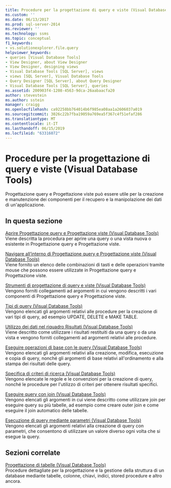 ```yaml
---
title: Procedure per la progettazione di query e viste (Visual Database Tools) | Microsoft Docs
ms.custom: ''
ms.date: 06/13/2017
ms.prod: sql-server-2014
ms.reviewer: ''
ms.technology: ssms
ms.topic: conceptual
f1_keywords:
- vs.solutionexplorer.file.query
helpviewer_keywords:
- queries [Visual Database Tools]
- View Designer, about View Designer
- View Designer, designing views
- Visual Database Tools [SQL Server], views
- views [SQL Server], Visual Database Tools
- Query Designer [SQL Server], about Query Designer
- Visual Database Tools [SQL Server], queries
ms.assetid: 200903f4-1208-4563-9dca-26aabaacfa20
author: stevestein
ms.author: sstein
manager: craigg
ms.openlocfilehash: ca92258bb764014b6f985ea08aa1a2606037a019
ms.sourcegitcommit: 3026c22b7fba19059a769ea5f367c4f51efaf286
ms.translationtype: MT
ms.contentlocale: it-IT
ms.lasthandoff: 06/15/2019
ms.locfileid: "63316072"
---
```

# <a name="design-queries-and-views-how-to-topics-visual-database-tools"></a>Procedure per la progettazione di query e viste (Visual Database Tools)
  Progettazione query e Progettazione viste può essere utile per la creazione e manutenzione dei componenti per il recupero e la manipolazione dei dati di un'applicazione.  
  
## <a name="in-this-section"></a>In questa sezione  
 [Aprire Progettazione query e Progettazione viste &#40;Visual Database Tools&#41;](visual-database-tools.md)  
 Viene descritta la procedura per aprire una query o una vista nuova o esistente in Progettazione query e Progettazione viste.  
  
 [Navigare all’interno di Progettazione query e Progettazione viste &#40;Visual Database Tools&#41;](navigate-in-the-query-and-view-designer-visual-database-tools.md)  
 Viene fornito un elenco delle combinazioni di tasti e delle operazioni tramite mouse che possono essere utilizzate in Progettazione query e Progettazione viste.  
  
 [Strumenti di progettazione di query e viste &#40;Visual Database Tools&#41;](query-and-view-designer-tools-visual-database-tools.md)  
 Vengono forniti collegamenti ad argomenti in cui vengono descritti i vari componenti di Progettazione query e Progettazione viste.  
  
 [Tipi di query &#40;Visual Database Tools&#41;](types-of-queries-visual-database-tools.md)  
 Vengono elencati gli argomenti relativi alle procedure per la creazione di vari tipi di query, ad esempio UPDATE, DELETE e MAKE TABLE.  
  
 [Utilizzo dei dati nel riquadro Risultati &#40;Visual Database Tools&#41;](results-pane-visual-database-tools.md)  
 Viene descritto come utilizzare i risultati restituiti da una query o da una vista e vengono forniti collegamenti ad argomenti relativi alle procedure.  
  
 [Eseguire operazioni di base con le query &#40;Visual Database Tools&#41;](perform-basic-operations-with-queries-visual-database-tools.md)  
 Vengono elencati gli argomenti relativi alla creazione, modifica, esecuzione e copia di query, nonché gli argomenti di base relativi all'ordinamento e alla stampa dei risultati delle query.  
  
 [Specifica di criteri di ricerca &#40;Visual Database Tools&#41;](specify-search-criteria-visual-database-tools.md)  
 Vengono elencate le regole e le convenzioni per la creazione di query, nonché le procedure per l'utilizzo di criteri per ottenere risultati specifici.  
  
 [Eseguire query con join &#40;Visual Database Tools&#41;](query-with-joins-visual-database-tools.md)  
 Vengono elencati gli argomenti in cui viene descritto come utilizzare join per eseguire query su più tabelle, ad esempio come creare outer join e come eseguire il join automatico delle tabelle.  
  
 [Esecuzione di query mediante parametri &#40;Visual Database Tools&#41;](query-with-parameters-visual-database-tools.md)  
 Vengono elencati gli argomenti relativi alla creazione di query con parametri, che consentono di utilizzare un valore diverso ogni volta che si esegue la query.  
  
## <a name="related-sections"></a>Sezioni correlate  
 [Progettazione di tabelle &#40;Visual Database Tools&#41;](design-tables-visual-database-tools.md)  
 Procedure dettagliate per la progettazione e la gestione della struttura di un database mediante tabelle, colonne, chiavi, indici, stored procedure e altro ancora.  
